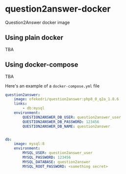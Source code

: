 # question2answer-docker
Question2Answer docker image

## Using plain docker
TBA

## Using docker-compose
TBA


Here's an example of a `docker-compose.yml` file
```yaml
question2answer:
    image: ofekedri/question2answer:php8_0_q2a_1.8.6
    links:
        - db:mysql
    environment:
        QUESTION2ANSWER_DB_USER: question2answer_user
        QUESTION2ANSWER_DB_PASSWORD: 123456
        QUESTION2ANSWER_DB_NAME: question2answer


db:
    image: mysql:8
    environment:
        MYSQL_USER: question2answer_user
        MYSQL_PASSWORD: 123456
        MYSQL_DATABASE: question2answer
        MYSQL_ROOT_PASSWORD: <something secret>

```
